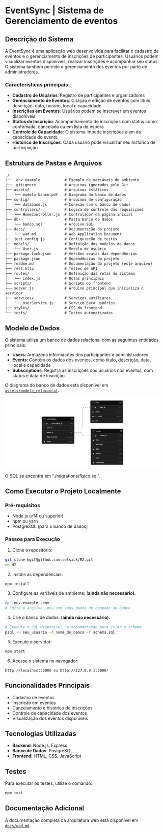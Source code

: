 # EventSync | Sistema de Gerenciamento de eventos

## Descrição do Sistema

A EventSync é uma aplicação web desenvolvida para facilitar o cadastro de eventos e o gerenciamento de inscrições de participantes. Usuários podem visualizar eventos disponíveis, realizar inscrições e acompanhar seu status. O sistema também permite o gerenciamento dos eventos por parte de administradores.

### Características principais:

- **Cadastro de Usuários**: Registro de participantes e organizadores
- **Gerenciamento de Eventos**: Criação e edição de eventos com título, descrição, data, horário, local e capacidade
- **Inscrições em Eventos**: Usuários podem se inscrever em eventos disponíveis
- **Status de Inscrição**: Acompanhamento de inscrições com status como confirmada, cancelada ou em lista de espera
- **Controle de Capacidade**: O sistema impede inscrições além da capacidade do evento
- **Histórico de Inscrições**: Cada usuário pode visualizar seu histórico de participação

## Estrutura de Pastas e Arquivos

```
./
├── .env.example           # Exemplo de variáveis de ambiente
├── .gitignore             # Arquivos ignorados pelo Git
├── assets/                # Arquivos estáticos
│   └── modelo-banco.pdf   # Diagrama do banco de dados
├── config/                # Arquivos de configuração
│   └── database.js        # Conexão com o banco de dados
├── controllers/           # Lógica de controle das requisições
│   └── HomeController.js  # Controlador da página inicial
├── db/                    # Pasta banco de dados
│   └── banco.sql          # Arquivo SQL
├── docs/                  # Documentação do projeto
│   └── wad.md             # Web Application Document
├── jest.config.js         # Configuração de testes
├── models/                # Definição dos modelos de dados
│   └── User.js            # Modelo de usuário
├── package-lock.json      # Versões exatas das dependências
├── package.json           # Dependências do projeto
├── readme.md              # Documentação do projeto (este arquivo)
├── rest.http              # Testes de API
├── routes/                # Definição das rotas do sistema
│   └── index.js           # Rotas principais
├── scripts/               # Scripts do frontend
├── server.js              # Arquivo principal que inicializa o servidor
├── services/              # Serviços auxiliares
│   └── userService.js     # Serviço para usuários
├── styles/                # CSS do frontend
└── tests/                 # Testes automatizados
```

## Modelo de Dados

O sistema utiliza um banco de dados relacional com as seguintes entidades principais:

- **Users**: Armazena informações dos participantes e administradores
- **Events**: Contém os dados dos eventos, como título, descrição, data, local e capacidade
- **Subscriptions**: Registra as inscrições dos usuários nos eventos, com status e data de inscrição

O diagrama do banco de dados está disponível em <a href="./assets/modelo_relacional.png">`assets/modelo_relacional`</a>.<br>

<img src="./assets/modelo_relacional.png">

O SQL se encontra em "./migrations/fisico.sql".

## Como Executar o Projeto Localmente

### Pré-requisitos

- Node.js (v14 ou superior)
- npm ou yarn
- PostgreSQL (para o banco de dados)

### Passos para Execução

1. Clone o repositório:

```bash
git clone hgit@github.com:celsick/M2.git
cd M2
```

2. Instale as dependências:

```bash
npm install
```

3. Configure as variáveis de ambiente: **(ainda não necessário).**

```bash
cp .env.example .env
# Edite o arquivo .env com seus dados de conexão ao banco
```

4. Crie o banco de dados: (**ainda não necessário).**

```bash
# Execute o SQL disponível na documentação para criar o schema
psql -U seu_usuario -d nome_do_banco -f schema.sql
```

5. Execute o servidor:

```bash
npm start
```

6. Acesse o sistema no navegador:

```
http://localhost:3000 ou http://127.0.0.1:3000/
```

## Funcionalidades Principais

- Cadastro de eventos
- Inscrição em eventos
- Cancelamento e histórico de inscrições
- Controle de capacidade dos eventos
- Visualização dos eventos disponíveis

## Tecnologias Utilizadas

- **Backend**: Node.js, Express
- **Banco de Dados**: PostgreSQL
- **Frontend**: HTML, CSS, JavaScript

## Testes

Para executar os testes, utilize o comando:

```bash
npm test
```

## Documentação Adicional

A documentação completa da arquitetura web está disponível em <a href="./docs/wad.md">`docs/wad.md`</a>.
